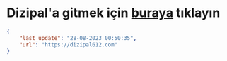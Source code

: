 # Dizipal'a gitmek için [buraya](https://dizipal612.com) tıklayın
    
```json
{
    "last_update": "28-08-2023 00:50:35",
    "url": "https://dizipal612.com"
}
```